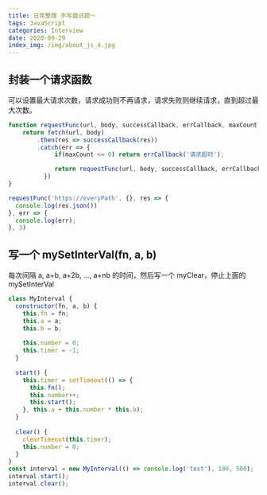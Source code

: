 ```yaml
---
title: 日常整理 手写面试题～
tags: JavaScript
categories: Interview
date: 2020-09-29
index_img: /img/about_js_4.jpg
---
```


## 封装一个请求函数
可以设置最大请求次数，请求成功则不再请求，请求失败则继续请求，直到超过最大次数。

```js
function requestFunc(url, body, successCallback, errCallback, maxCount) {
	return fetch(url, body)
      	.then(res => successCallback(res))
      	.catch(err => {
      		 if(maxCount <= 0) return errCallback('请求超时');

        	 return requestFunc(url, body, successCallback, errCallback, --maxCount); // 每次maxCount自减
    	  })
}

requestFunc('https://everyPath', {}, res => {
  console.log(res.json())
}, err => {
  console.log(err);
}, 3)
```

## 写一个 mySetInterVal(fn, a, b)
每次间隔 a, a+b, a+2b, ..., a+nb 的时间，然后写一个 myClear，停止上面的 mySetInterVal

```js
class MyInterval {
  constructor(fn, a, b) {
    this.fn = fn;
    this.a = a;
    this.b = b;
    
    this.number = 0;
    this.timer = -1;
  }
  
  start() {
    this.timer = setTimeout(() => {
      this.fn();
      this.number++;
      this.start();
    }, this.a + this.number * this.b);
  }
  
  clear() {
    clearTimeout(this.timer);
    this.number = 0;
  }
}
const interval = new MyInterval(() => console.log('test'), 100, 500);
interval.start();
interval.clear();
```

